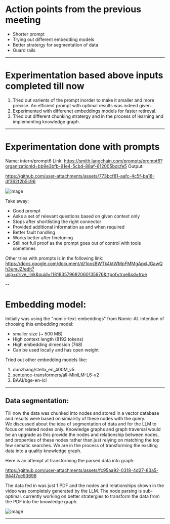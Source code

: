 # Action points from the previous meeting

- Shorter prompt
- Trying out different embedding models
- Better stratergy for segmentation of data
- Guard rails
---

# Experimentation based above inputs completed till now

1. Tried out varients of the prompt inorder to make it smaller and more precise. An efficient prompt with optimal results was indeed given.
2. Experimented with differenet embeddings models for faster retireval.
3. Tried out different chunking stratergy and in the process of learning and implementing knowledge graph. 
---

# Experimentation done with prompts
Name: intern/prompt6
Link: https://smith.langchain.com/prompts/prompt6?organizationId=bb9e3bfb-91e4-5cbd-88af-612005bdcfe5
Output: 

https://github.com/user-attachments/assets/773bcf81-aafc-4c5f-ba18-df362f2b5c96


 ![image](https://github.com/user-attachments/assets/c04bbb7f-0f5c-4854-8785-b88a28b47a0f)


Take away:
-	Good  prompt
-	Asks a set of relevant questions based on given context only
-	Stops after shortlisting the right connector
-	Provided additional information as and when required
-	Better fault handling
-	Works better after finetuning
-	Still not full proof as the prompt goes out of control with tools sometimes

Other tries with prompts is in the following link:
https://docs.google.com/document/d/1oosBWTk4ktWMpFMMgApxIJGawQh3umJZ/edit?usp=drive_link&ouid=118183579682060135976&rtpof=true&sd=true

--

# Embedding model:
Initially was using the "nomic-text-embeddings" from Nomic-AI. Intention of choosing this embedding model:
- smaller size (~ 500 MB)
- High context length (8192 tokens)
- High embedding dimension (768)
- Can be used locally and has open weight

 Tried out other embedding models like:
 1. dunzhang/stella_en_400M_v5
 2. sentence-transformers/all-MiniLM-L6-v2
 3. BAAI/bge-en-icl

 ---
 
## Data segmentation:
Till now the data was chunked into nodes and stored in a vector database and results were based on simialrity of these nodes with the query.  
We discussed about the idea of segmentation of data and for the LLM to focus on related nodes only. Knowledge graphs and graph traversal would be an upgrade as this provide the nodes and relationship between nodes, and properties of these nodes rather than just relying on matching the top few sematic searches. We are in the process of transforming the exsiting data into a quality knowledge graph.

Here is an attempt at transforming the parsed data into graph:



https://github.com/user-attachments/assets/fc95aa92-0318-4d27-83a5-944f7ce93698



The data fed in was just 1 PDF and the nodes and relationships shown in the video was completely generated by the LLM.
The node parsing is sub-optimal. currently working on better stratergies to transform the data from the PDF into the knowledge graph.  

![image](https://github.com/user-attachments/assets/37eb55a7-8aeb-46a4-b9d3-3c0488067f33)
 

---

